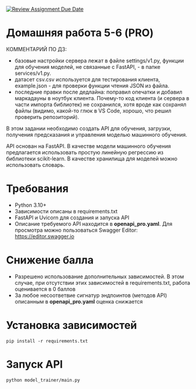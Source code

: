 [![Review Assignment Due Date](https://classroom.github.com/assets/deadline-readme-button-22041afd0340ce965d47ae6ef1cefeee28c7c493a6346c4f15d667ab976d596c.svg)](https://classroom.github.com/a/pBuX0a9_)
# Домашняя работа 5-6 (PRO)

КОММЕНТАРИЙ ПО ДЗ:
- базовые настройки сервера лежат в файле settings/v1.py, функции для обучения моделей, не связанные с FastAPI, - в папке services/v1.py.
- датасет csv.csv используется для тестирования клиента, example.json - для проверки функции чтения JSON из файла.
- последние правки после дедлайна: поправил опечатки и добавил маркадауны в ноутбук клиента. Почему-то код клиента (и сервера в части импорта библиотек) не сохранился, хотя вроде как сохранял файлы (видимо, какой-то глюк в VS Code, хорошо, что решил проверить репозиторий). 

 
В этом задании необходимо создать API для обучения, загрузки, 
получения предсказания и управления моделью машинного обучения. 

API основан на FastAPI. В качестве модели машинного обучения предлагается использовать простую линейную регрессию из библиотеки scikit-learn. 
В качестве хранилища для моделей можно использовать словарь.


# Требования
- Python 3.10+
- Зависимости описаны в requirements.txt 
- FastAPI и Uvicorn для создания и запуска API
- Описание требуемого API находится в **openapi_pro.yaml**. Для просмотра можно пользоваться Swagger Editor: https://editor.swagger.io
  
# Снижение балла
- Разрешено использование дополнительных зависимостей. В этом случае, при отсутствии этих зависимостей в requirements.txt, работа оценивается в 0 баллов
- За любое несоответвие сигнатур эндпоинтов (методов API) описанным в **openapi_pro.yaml** оценка снижается

# Установка зависимостей  
```pip install -r requirements.txt```

# Запуск API
```python model_trainer/main.py```
